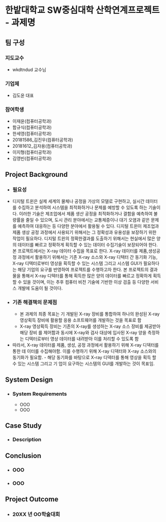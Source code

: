# 한밭대학교 SW중심대학 산학연계프로젝트 - 과제명

## **팀 구성**
### 지도교수
 - wkdtndud 교수님

### 기업체 
 - 김도윤 대표

### 참여학생
 - 이재윤(컴퓨터공학과)
 - 함규식(컴퓨터공학과) 
 - 한세영(컴퓨터공학과)
 - 20181586_김진우(컴퓨터공학과)
 - 20181612_김자용(컴퓨터공학과)
 - 이지형(컴퓨터공학과) 
 - 김영빈(컴퓨터공학과)

## Project Background
- ### 필요성
- 디지털 트윈은 실제 세계의 물체나 공정을 가상의 모델로 구현하고, 실시간 데이터를 수집하고 분석하여 시스템을 최적화하거나 문제를 예방할 수 있도록 하는 기술이다. 이러한 기술은 제조업에서 제품 생산 공정을 최적화하거나 결함을 예측하여 불량률을 줄일 수 있으며, 도시 관리 분야에서는 교통체증이나 대기 오염과 같은 문제를 예측하여 대응하는 등 다양한 분야에서 활용될 수 있다. 디지털 트윈이 제조업과 제품 생상 공정 과정에서 사용되기 위해서는 그 정확성과 유용성을 보장하기 위한 작업이 필요하다. 디지털 트윈의 정확한결과를 도출하기 위해서는 현실에서 많은 양의 데이터를 빠르고 정확하게 획득할 수 있는 데이터 수집기술이 보장되어야 한다. 본 프로젝트에서는 X-ray 데이터 수집을 목표로 한다. X-ray 데이터를 제품,생성공정 과정에서 활용하기 위해서는 기존 X-ray 소스와 X-ray 디텍터 간 동기화 기능, X-ray 디텍터로부터 영상을 획득할 수 있는 시스템 그리고 시스템 GUI가 필요하다는 해당 기업의 요구를 반영하여 프로젝트를  수행하고자 한다. 본 프로젝트의 결과물을 통해서 X-ray 디텍터를 통해 획득한 많은 양의 데이터를 빠르고 정확하게 획득할 수 있을 것이며, 이는 추후 컴퓨터 비전 기술에 기반한 이상 검출 등 다양한 서비스 개발에 도움이 될 것이다. 
- ### 기존 해결책의 문제점
  - 본 과제의 최종 목표는 기 개발된 X-ray 장비를 통합하여 하나의 완성된 X-ray 영상획득 
장비에 활용할 응용 소프트웨어를 개발하는 것을 목표로 함
  - X-ray 영상획득 장비는 기존의 X-ray를 생성하는 X-ray 소스 장비를 제공받아 해당 장비
를 제어함과 동시에 X-ray와 검사 대상에 입사된 X-ray 양을 측정하는 디텍터로부터 영상
데이터를 내려받아 이를 처리할 수 있도록 함
 - 따라서, X-ray 데이터를 제품, 생성, 공정 과정에서 활용하기 위해 X-ray 디덱터를 통한 데
이터를 수집해야함. 이를 수행하기 위해 X-ray 디덱터와 X-ray 소스와의 동기화가 필요함. - 해당 동기화를 바탕으로 X-ray 디덱터를 통해 영상을 획득 할 수 있는 시스템 그리고 기
업이 요구하는 시스템의 GUI를 개발하는 것이 목표임.
  
## System Design
  - ### System Requirements
    - OOO
    - OOO
    
## Case Study
  - ### Description
  
  
## Conclusion
  - ### OOO
  - ### OOO
  
## Project Outcome
- ### 20XX 년 OO학술대회 
